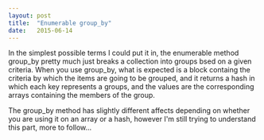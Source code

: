 ```yaml
---
layout: post
title:  "Enumerable group_by"
date:   2015-06-14
---
```


<p class="intro"><span class="dropcap">I</span>n the simplest possible terms I could put it in, the enumerable method group_by pretty much just breaks a collection into groups bsed on a given criteria. When you use group_by, what is expected is a block containg the criteria by which the items are going to be grouped, and it returns a hash in which each key represents a groups, and the values are the corresponding arrays containing the members of the group.

</p>

The group_by method has slightly different affects depending on whether you are using it on an array or a hash, however I'm still trying to understand this part, more to follow...